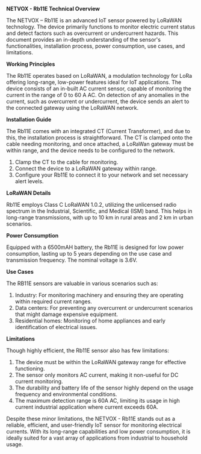 **NETVOX - Rb11E Technical Overview**

The NETVOX – Rb11E is an advanced IoT sensor powered by LoRaWAN technology. The device primarily functions to monitor electric current status and detect factors such as overcurrent or undercurrent hazards. This document provides an in-depth understanding of the sensor's functionalities, installation process, power consumption, use cases, and limitations. 

**Working Principles**

The Rb11E operates based on LoRaWAN, a modulation technology for LoRa offering long-range, low-power features ideal for IoT applications. The device consists of an in-built AC current sensor, capable of monitoring the current in the range of 0 to 60 A AC. On detection of any anomalies in the current, such as overcurrent or undercurrent, the device sends an alert to the connected gateway using the LoRaWAN network.

**Installation Guide**

The Rb11E comes with an integrated CT (Current Transformer), and due to this, the installation process is straightforward. The CT is clamped onto the cable needing monitoring, and once attached, a LoRaWan gateway must be within range, and the device needs to be configured to the network.

1. Clamp the CT to the cable for monitoring.
2. Connect the device to a LoRaWAN gateway within range.
3. Configure your Rb11E to connect it to your network and set necessary alert levels.

**LoRaWAN Details**

Rb11E employs Class C LoRaWAN 1.0.2, utilizing the unlicensed radio spectrum in the Industrial, Scientific, and Medical (ISM) band. This helps in long-range transmissions, with up to 10 km in rural areas and 2 km in urban scenarios.

**Power Consumption**

Equipped with a 6500mAH battery, the Rb11E is designed for low power consumption, lasting up to 5 years depending on the use case and transmission frequency. The nominal voltage is 3.6V.

**Use Cases**

The RB11E sensors are valuable in various scenarios such as:

1. Industry: For monitoring machinery and ensuring they are operating within required current ranges.
2. Data centers: For preventing any overcurrent or undercurrent scenarios that might damage expensive equipment.
3. Residential homes: Monitoring of home appliances and early identification of electrical issues.

**Limitations**

Though highly efficient, the Rb11E sensor also has few limitations:

1. The device must be within the LoRaWAN gateway range for effective functioning.
2. The sensor only monitors AC current, making it non-useful for DC current monitoring.
3. The durability and battery life of the sensor highly depend on the usage frequency and environmental conditions.
4. The maximum detection range is 60A AC, limiting its usage in high current industrial application where current exceeds 60A.

Despite these minor limitations, the NETVOX - Rb11E stands out as a reliable, efficient, and user-friendly IoT sensor for monitoring electrical currents. With its long-range capabilities and low power consumption, it is ideally suited for a vast array of applications from industrial to household usage.